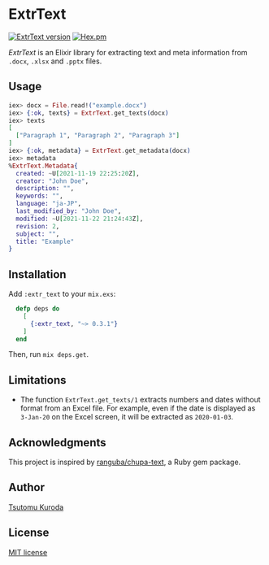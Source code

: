 # ExtrText

[![ExtrText version](https://img.shields.io/hexpm/v/extr_text.svg)](https://hex.pm/packages/extr_text)
[![Hex.pm](https://img.shields.io/hexpm/dt/extr_text.svg)](https://hex.pm/packages/extr_text)

*ExtrText* is an Elixir library for extracting text and meta information from `.docx`, `.xlsx` and `.pptx` files.

## Usage

```elixir
iex> docx = File.read!("example.docx")
iex> {:ok, texts} = ExtrText.get_texts(docx)
iex> texts
[
  ["Paragraph 1", "Paragraph 2", "Paragraph 3"]
]
iex> {:ok, metadata} = ExtrText.get_metadata(docx)
iex> metadata
%ExtrText.Metadata{
  created: ~U[2021-11-19 22:25:20Z],
  creator: "John Doe",
  description: "",
  keywords: "",
  language: "ja-JP",
  last_modified_by: "John Doe",
  modified: ~U[2021-11-22 21:24:43Z],
  revision: 2,
  subject: "",
  title: "Example"
}
```

## Installation

Add `:extr_text` to your `mix.exs`:

```elixir
  defp deps do
    [
      {:extr_text, "~> 0.3.1"}
    ]
  end
```

Then, run `mix deps.get`.

## Limitations

* The function `ExtrText.get_texts/1` extracts numbers and dates without format from an Excel file.
  For example, even if the date is displayed as `3-Jan-20` on the Excel screen,
  it will be extracted as `2020-01-03`.

## Acknowledgments

This project is inspired by [ranguba/chupa-text](https://github.com/ranguba/chupa-text),
a Ruby gem package.

## Author

[Tsutomu Kuroda](<mailto:t-kuroda@coregenik.com>)

## License

[MIT license](./MIT_LICENSE.txt)
